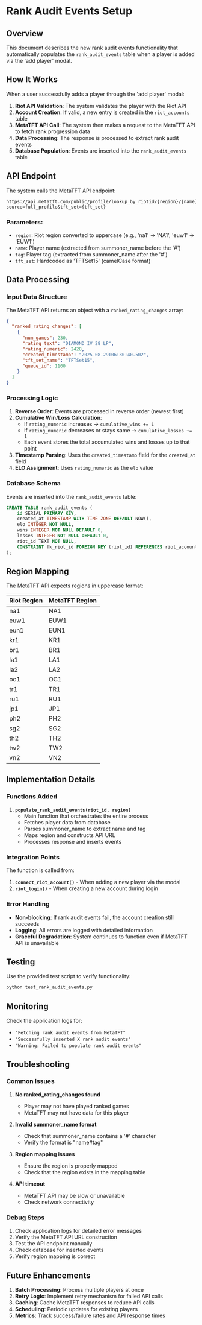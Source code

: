 # Rank Audit Events Setup

## Overview

This document describes the new rank audit events functionality that automatically populates the `rank_audit_events` table when a player is added via the 'add player' modal.

## How It Works

When a user successfully adds a player through the 'add player' modal:

1. **Riot API Validation**: The system validates the player with the Riot API
2. **Account Creation**: If valid, a new entry is created in the `riot_accounts` table
3. **MetaTFT API Call**: The system then makes a request to the MetaTFT API to fetch rank progression data
4. **Data Processing**: The response is processed to extract rank audit events
5. **Database Population**: Events are inserted into the `rank_audit_events` table

## API Endpoint

The system calls the MetaTFT API endpoint:
```
https://api.metatft.com/public/profile/lookup_by_riotid/{region}/{name}/{tag}?source=full_profile&tft_set={tft_set}
```

### Parameters:
- `region`: Riot region converted to uppercase (e.g., 'na1' → 'NA1', 'euw1' → 'EUW1')
- `name`: Player name (extracted from summoner_name before the '#')
- `tag`: Player tag (extracted from summoner_name after the '#')
- `tft_set`: Hardcoded as 'TFTSet15' (camelCase format)

## Data Processing

### Input Data Structure
The MetaTFT API returns an object with a `ranked_rating_changes` array:
```json
{
  "ranked_rating_changes": [
    {
      "num_games": 230,
      "rating_text": "DIAMOND IV 28 LP",
      "rating_numeric": 2428,
      "created_timestamp": "2025-08-29T06:30:40.502",
      "tft_set_name": "TFTSet15",
      "queue_id": 1100
    }
  ]
}
```

### Processing Logic
1. **Reverse Order**: Events are processed in reverse order (newest first)
2. **Cumulative Win/Loss Calculation**: 
   - If `rating_numeric` increases → `cumulative_wins += 1`
   - If `rating_numeric` decreases or stays same → `cumulative_losses += 1`
   - Each event stores the total accumulated wins and losses up to that point
3. **Timestamp Parsing**: Uses the `created_timestamp` field for the `created_at` field
4. **ELO Assignment**: Uses `rating_numeric` as the `elo` value

### Database Schema
Events are inserted into the `rank_audit_events` table:
```sql
CREATE TABLE rank_audit_events (
    id SERIAL PRIMARY KEY,
    created_at TIMESTAMP WITH TIME ZONE DEFAULT NOW(),
    elo INTEGER NOT NULL,
    wins INTEGER NOT NULL DEFAULT 0,
    losses INTEGER NOT NULL DEFAULT 0,
    riot_id TEXT NOT NULL,
    CONSTRAINT fk_riot_id FOREIGN KEY (riot_id) REFERENCES riot_accounts(riot_id) ON DELETE CASCADE
);
```

## Region Mapping

The MetaTFT API expects regions in uppercase format:

| Riot Region | MetaTFT Region |
|-------------|----------------|
| na1         | NA1            |
| euw1        | EUW1           |
| eun1        | EUN1           |
| kr1         | KR1            |
| br1         | BR1            |
| la1         | LA1            |
| la2         | LA2            |
| oc1         | OC1            |
| tr1         | TR1            |
| ru1         | RU1            |
| jp1         | JP1            |
| ph2         | PH2            |
| sg2         | SG2            |
| th2         | TH2            |
| tw2         | TW2            |
| vn2         | VN2            |

## Implementation Details

### Functions Added

1. **`populate_rank_audit_events(riot_id, region)`**
   - Main function that orchestrates the entire process
   - Fetches player data from database
   - Parses summoner_name to extract name and tag
   - Maps region and constructs API URL
   - Processes response and inserts events

### Integration Points

The function is called from:
1. **`connect_riot_account()`** - When adding a new player via the modal
2. **`riot_login()`** - When creating a new account during login

### Error Handling

- **Non-blocking**: If rank audit events fail, the account creation still succeeds
- **Logging**: All errors are logged with detailed information
- **Graceful Degradation**: System continues to function even if MetaTFT API is unavailable

## Testing

Use the provided test script to verify functionality:
```bash
python test_rank_audit_events.py
```

## Monitoring

Check the application logs for:
- `"Fetching rank audit events from MetaTFT"`
- `"Successfully inserted X rank audit events"`
- `"Warning: Failed to populate rank audit events"`

## Troubleshooting

### Common Issues

1. **No ranked_rating_changes found**
   - Player may not have played ranked games
   - MetaTFT may not have data for this player

2. **Invalid summoner_name format**
   - Check that summoner_name contains a '#' character
   - Verify the format is "name#tag"

3. **Region mapping issues**
   - Ensure the region is properly mapped
   - Check that the region exists in the mapping table

4. **API timeout**
   - MetaTFT API may be slow or unavailable
   - Check network connectivity

### Debug Steps

1. Check application logs for detailed error messages
2. Verify the MetaTFT API URL construction
3. Test the API endpoint manually
4. Check database for inserted events
5. Verify region mapping is correct

## Future Enhancements

1. **Batch Processing**: Process multiple players at once
2. **Retry Logic**: Implement retry mechanism for failed API calls
3. **Caching**: Cache MetaTFT responses to reduce API calls
4. **Scheduling**: Periodic updates for existing players
5. **Metrics**: Track success/failure rates and API response times
